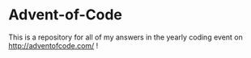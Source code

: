 # Advent-of-Code

This is a repository for all of my answers in the yearly coding event on http://adventofcode.com/ !
